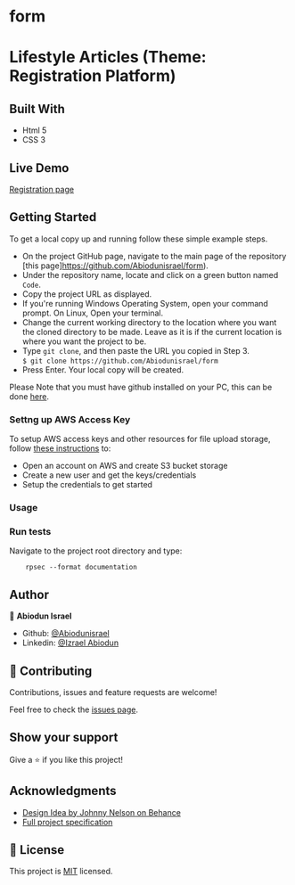 # form
# Lifestyle Articles (Theme: Registration Platform)

## Built With

- Html 5
- CSS 3

## Live Demo
[Registration page](https://abiodunisrael.github.io/form/)


## Getting Started

To get a local copy up and running follow these simple example steps.
- On the project GitHub page, navigate to the main page of the repository [this page]https://github.com/Abiodunisrael/form).
- Under the repository name, locate and click on a green button named `Code`. 
- Copy the project URL as displayed.
- If you're running Windows Operating System, open your command prompt. On Linux, Open your terminal.
- Change the current working directory to the location where you want the cloned directory to be made. Leave as it is if the current location is where you want the project to be.
- Type `git clone`, and then paste the URL you copied in Step 3.<br>
`$ git clone https://github.com/Abiodunisrael/form`
- Press Enter. Your local copy will be created.

Please Note that you must have github installed on your PC, this can be done [here](https://gist.github.com/derhuerst/1b15ff4652a867391f03).



### Settng up AWS Access Key
To setup AWS access keys and other resources for file upload storage, follow [these instructions](http://blog.thefirehoseproject.com/posts/switching-carrierwave-to-use-s3-with-heroku-and-localhost/) to:
- Open an account on AWS and create S3 bucket storage
- Create a new user and get the keys/credentials
- Setup the credentials to get started


### Usage

### Run tests
Navigate to the project root directory and type:
```
    rpsec --format documentation
```

## Author

👤 **Abiodun Israel**

- Github: [@Abiodunisrael](https://github.com/Abiodunisrael)
- Linkedin: [@Izrael Abiodun](https://m.facebook.com/home.php?ref_component=mfreebasic_home_header&ref_page=MMessagingEntBasedReadController&refid=12&zero_e=4&zero_et=1598109216&_rdc=1&_rdr)


## 🤝 Contributing

Contributions, issues and feature requests are welcome!

Feel free to check the [issues page](issues/).

## Show your support

Give a ⭐️ if you like this project!

## Acknowledgments

- [Design Idea by Johnny Nelson on Behance](https://www.behance.net/gallery/14554909/liFEsTlye-Mobile-version)
- [Full project specification](https://www.colorlib.com/)


## 📝 License

This project is [MIT](lic.url) licensed.